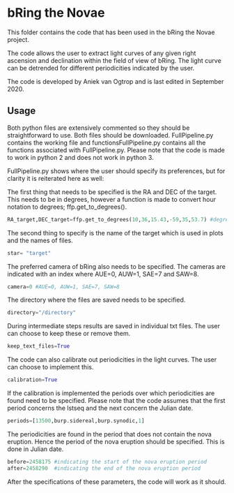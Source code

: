 # bRing the Novae

This folder contains the code that has been used in the bRing the Novae project.

The code allows the user to extract light curves of any given right ascension and declination within the field of view of bRing. The light curve can be detrended for different periodicities indicated by the user.

The code is developed by Aniek van Ogtrop and is last edited in September 2020.

## Usage

Both python files are extensively commented so they should be straightforward to use. Both files should be downloaded. FullPipeline.py contains the working file and functionsFullPipeline.py contains all the functions associated with FullPipeline.py. Please note that the code is made to work in python 2 and does not work in python 3.

FullPipeline.py shows where the user should specify its preferences, but for clarity it is reiterated here as well:

The first thing that needs to be specified is the RA and DEC of the target. This needs to be in degrees, however a function is made to convert hour notation to degrees; ffp.get_to_degrees().

```python
RA_target,DEC_target=ffp.get_to_degrees(10,36,15.43,-59,35,53.7) #degrees
```

The second thing to specify is the name of the target which is used in plots and the names of files.

```python
star= "target"
```

The preferred camera of bRing also needs to be specified. The cameras are indicated with an index where AUE=0, AUW=1, SAE=7 and SAW=8.

```python
camera=0 #AUE=0, AUW=1, SAE=7, SAW=8
```

The directory where the files are saved needs to be specified.

```python
directory="/directory"
```

During intermediate steps results are saved in individual txt files. The user can choose to keep these or remove them.

```python
keep_text_files=True
```

The code can also calibrate out periodicities in the light curves. The user can choose to implement this.

```python
calibration=True
```

If the calibration is implemented the periods over which periodicities are found need to be specified. Please note that the code assumes that the first period concerns the lstseq and the next concern the Julian date.

```python
periods=[13500,burp.sidereal,burp.synodic,1] 
```

The periodicities are found in the period that does not contain the nova eruption. Hence the period of the nova eruption should be specified. This is done in Julian date.

```python
before=2458175 #indicating the start of the nova eruption period
after=2458290  #indicating the end of the nova eruption period
```

After the specifications of these parameters, the code will work as it should.